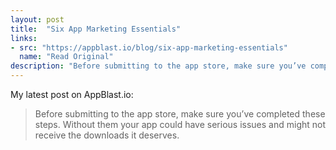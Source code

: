 ```yaml
---
layout: post
title:  "Six App Marketing Essentials"
links: 
- src: "https://appblast.io/blog/six-app-marketing-essentials"
  name: "Read Original"
description: "Before submitting to the app store, make sure you’ve completed these steps. Without them your app could have serious issues and might not receive the downloads it deserves."
---
```


My latest post on AppBlast.io:

> Before submitting to the app store, make sure you’ve completed these steps. Without them your app could have serious issues and might not receive the downloads it deserves.